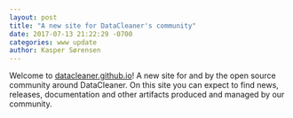```yaml
---
layout: post
title: "A new site for DataCleaner's community"
date: 2017-07-13 21:22:29 -0700
categories: www update
author: Kasper Sørensen
---
```


Welcome to [datacleaner.github.io](https://datacleaner.github.io)! A new site for and by the open source community around DataCleaner. On this site you can expect to find news, releases, documentation and other artifacts produced and managed by our community.
